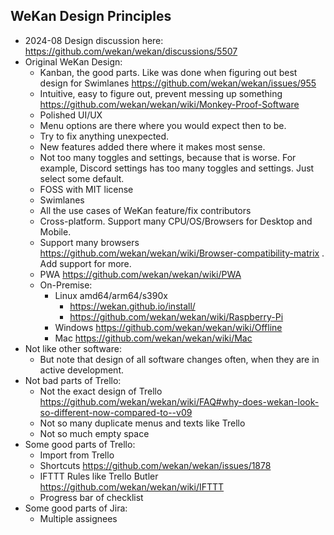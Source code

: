 ## WeKan Design Principles

- 2024-08 Design discussion here: https://github.com/wekan/wekan/discussions/5507
- Original WeKan Design:
  - Kanban, the good parts. Like was done when figuring out best design for Swimlanes https://github.com/wekan/wekan/issues/955
  - Intuitive, easy to figure out, prevent messing up something https://github.com/wekan/wekan/wiki/Monkey-Proof-Software
  - Polished UI/UX
  - Menu options are there where you would expect then to be.
  - Try to fix anything unexpected.
  - New features added there where it makes most sense.
  - Not too many toggles and settings, because that is worse. For example, Discord settings has too many toggles and settings. Just select some default.
  - FOSS with MIT license
  - Swimlanes
  - All the use cases of WeKan feature/fix contributors
  - Cross-platform. Support many CPU/OS/Browsers for Desktop and Mobile. 
  - Support many browsers https://github.com/wekan/wekan/wiki/Browser-compatibility-matrix . Add support for more.
  - PWA https://github.com/wekan/wekan/wiki/PWA
  - On-Premise:
    - Linux amd64/arm64/s390x
      - https://wekan.github.io/install/
      - https://github.com/wekan/wekan/wiki/Raspberry-Pi 
    - Windows https://github.com/wekan/wekan/wiki/Offline
    - Mac https://github.com/wekan/wekan/wiki/Mac
- Not like other software:
  - But note that design of all software changes often, when they are in active development.
- Not bad parts of Trello:
  - Not the exact design of Trello https://github.com/wekan/wekan/wiki/FAQ#why-does-wekan-look-so-different-now-compared-to--v09
  - Not so many duplicate menus and texts like Trello
  - Not so much empty space
- Some good parts of Trello:
  - Import from Trello
  - Shortcuts https://github.com/wekan/wekan/issues/1878
  - IFTTT Rules like Trello Butler https://github.com/wekan/wekan/wiki/IFTTT
  - Progress bar of checklist
- Some good parts of Jira:
  - Multiple assignees
